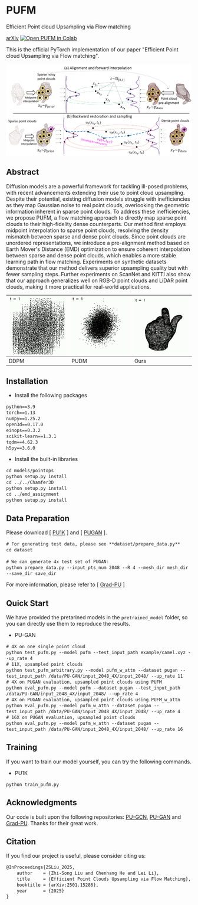 # PUFM
Efficient Point cloud Upsampling via Flow matching

 [arXiv](https://arxiv.org/abs/2501.15286)
 [![Open PUFM in Colab](https://colab.research.google.com/assets/colab-badge.svg)](https://colab.research.google.com/github/Holmes-Alan/PUFM/blob/main/PUFM_test.ipynb)<br>

This is the official PyTorch implementation of our paper "Efficient Point cloud Upsampling via Flow matching".

<img src="./figure/network.jpg">

## Abstract

Diffusion models are a powerful framework for tackling ill-posed problems, with recent advancements extending their use to point cloud upsampling. Despite their potential, existing diffusion models struggle with inefficiencies as they map Gaussian noise to real point clouds, overlooking the geometric information inherent in sparse point clouds. To address these inefficiencies, we propose PUFM, a flow matching approach to directly map sparse point clouds to their high-fidelity dense counterparts. Our method first employs midpoint interpolation to sparse point clouds, resolving the density mismatch between sparse and dense point clouds. Since point clouds are unordered representations, we introduce a pre-alignment method based on Earth Mover's Distance (EMD) optimization to ensure coherent interpolation between sparse and dense point clouds, which enables a more stable learning path in flow matching. Experiments on synthetic datasets demonstrate that our method delivers superior upsampling quality but with fewer sampling steps. Further experiments on ScanNet and KITTI also show that our approach generalizes well on RGB-D point clouds and LiDAR point clouds, making it more practical for real-world applications.

| ![GIF 1](./figure/ddpm.gif) | ![GIF 2](./figure/pudm.gif) | ![GIF 3](./figure/pufm.gif) |
|----------------------|----------------------|----------------------|
| DDPM              | PUDM             | Ours              |


## Installation

* Install the following packages

```
python==3.9
torch==1.13
numpy==1.25.2
open3d==0.17.0
einops==0.3.2
scikit-learn==1.3.1
tqdm==4.62.3
h5py==3.6.0
```

* Install the built-in libraries

```
cd models/pointops
python setup.py install
cd ../../Chamfer3D
python setup.py install
cd ../emd_assignment
python setup.py install
```

## Data Preparation
Please download [ [PU1K](https://github.com/guochengqian/PU-GCN) ] and [ [PUGAN](https://github.com/liruihui/PU-GAN) ].
```
# For generating test data, please see **dataset/prepare_data.py**
cd dataset

# We can generate 4x test set of PUGAN:
python prepare_data.py --input_pts_num 2048 --R 4 --mesh_dir mesh_dir --save_dir save_dir
```

For more information, please refer to [ [Grad-PU](https://github.com/yunhe20/Grad-PU) ]

## Quick Start
We have provided the pretarined models in the `pretrained_model` folder, so you can directly use them to reproduce the results.

* PU-GAN
```
# 4X on one single point cloud
python test_pufm.py --model pufm --test_input_path example/camel.xyz --up_rate 4
# 11X, upsampled point clouds
python test_pufm_arbitrary.py --model pufm_w_attn --dataset pugan --test_input_path /data/PU-GAN/input_2048_4X/input_2048/ --up_rate 11
# 4X on PUGAN evaluation, upsampled point clouds using PUFM
python eval_pufm.py --model pufm --dataset pugan --test_input_path /data/PU-GAN/input_2048_4X/input_2048/ --up_rate 4
# 4X on PUGAN evaluation, upsampled point clouds using PUFM_w_attn
python eval_pufm.py --model pufm_w_attn --dataset pugan --test_input_path /data/PU-GAN/input_2048_4X/input_2048/ --up_rate 4
# 16X on PUGAN evaluation, upsampled point clouds
python eval_pufm.py --model pufm_w_attn --dataset pugan --test_input_path /data/PU-GAN/input_2048_4X/input_2048/ --up_rate 16
```

## Training

If you want to train our model yourself, you can try the following commands.

* PU1K

```
python train_pufm.py
```

## Acknowledgments

Our code is built upon the following repositories: [PU-GCN](https://github.com/guochengqian/PU-GCN), [PU-GAN](https://github.com/liruihui/PU-GAN) and [Grad-PU]([https://github.com/CVMI-Lab/PAConv](https://github.com/yunhe20/Grad-PU)). Thanks for their great work.

## Citation

If you find our project is useful, please consider citing us:

```
@InProceedings{ZSLiu_2025,
    author    = {Zhi-Song Liu and Chenhang He and Lei Li},
    title     = {Efficient Point Clouds Upsampling via Flow Matching},
    booktitle = {arXiv:2501.15286},
    year      = {2025}
}
```